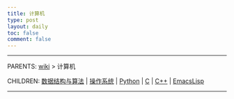 ```yaml
---
title: 计算机
type: post
layout: daily
toc: false
comment: false
---
```

---
PARENTS: [wiki](/gknows/wiki) > 计算机

CHILDREN: [数据结构与算法](/gknows/数据结构与算法) | [操作系统](/gknows/操作系统) | [Python](/gknows/python) | [C](/gknows/c) | [C++](/gknows/c++) | [EmacsLisp](/gknows/emacslisp)

---
